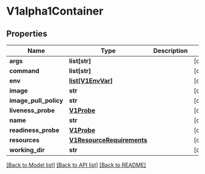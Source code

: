 # V1alpha1Container

## Properties
Name | Type | Description | Notes
------------ | ------------- | ------------- | -------------
**args** | **list[str]** |  | [optional]
**command** | **list[str]** |  | [optional]
**env** | [**list[V1EnvVar]**](https://github.com/kubernetes-client/python/blob/master/kubernetes/docs/V1EnvVar.md) |  | [optional]
**image** | **str** |  | [optional]
**image_pull_policy** | **str** |  | [optional]
**liveness_probe** | [**V1Probe**](https://github.com/kubernetes-client/python/blob/master/kubernetes/docs/V1Probe.md) |  | [optional]
**name** | **str** |  | [optional]
**readiness_probe** | [**V1Probe**](https://github.com/kubernetes-client/python/blob/master/kubernetes/docs/V1Probe.md) |  | [optional]
**resources** | [**V1ResourceRequirements**](https://github.com/kubernetes-client/python/blob/master/kubernetes/docs/V1ResourceRequirements.md) |  | [optional]
**working_dir** | **str** |  | [optional]

[[Back to Model list]](../README.md#documentation-for-models) [[Back to API list]](../README.md#documentation-for-api-endpoints) [[Back to README]](../README.md)


